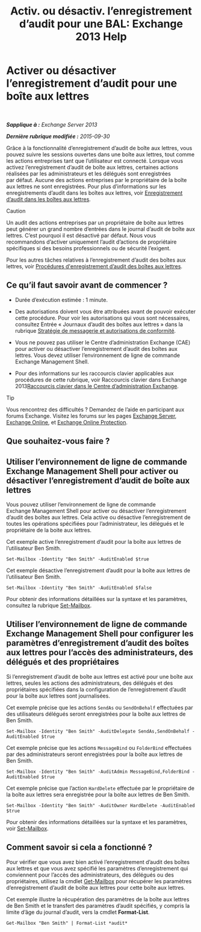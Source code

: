 ﻿---
title: 'Activ. ou désactiv. l’enregistrement d’audit pour une BAL: Exchange 2013 Help'
TOCTitle: Activer ou désactiver l’enregistrement d’audit pour une boîte aux lettres
ms:assetid: c4bbfd52-6196-49c7-8c31-777fbbee11f2
ms:mtpsurl: https://technet.microsoft.com/fr-fr/library/Ff461937(v=EXCHG.150)
ms:contentKeyID: 50479126
ms.date: 04/24/2018
mtps_version: v=EXCHG.150
ms.translationtype: HT
---

# Activer ou désactiver l’enregistrement d’audit pour une boîte aux lettres

 

_**Sapplique à :** Exchange Server 2013_

_**Dernière rubrique modifiée :** 2015-09-30_

Grâce à la fonctionnalité d’enregistrement d’audit de boîte aux lettres, vous pouvez suivre les sessions ouvertes dans une boîte aux lettres, tout comme les actions entreprises tant que l’utilisateur est connecté. Lorsque vous activez l’enregistrement d’audit de boîte aux lettres, certaines actions réalisées par les administrateurs et les délégués sont enregistrées par défaut. Aucune des actions entreprises par le propriétaire de la boîte aux lettres ne sont enregistrées. Pour plus d’informations sur les enregistrements d’audit dans les boîtes aux lettres, voir [Enregistrement d’audit dans les boîtes aux lettres](mailbox-audit-logging-exchange-2013-help.md).

> [!CAUTION]
> Un audit des actions entreprises par un propriétaire de boîte aux lettres peut générer un grand nombre d’entrées dans le journal d’audit de boîte aux lettres. C’est pourquoi il est désactivé par défaut. Nous vous recommandons d’activer uniquement l’audit d’actions de propriétaire spécifiques si des besoins professionnels ou de sécurité l’exigent.


Pour les autres tâches relatives à l’enregistrement d’audit des boîtes aux lettres, voir [Procédures d'enregistrement d’audit des boîtes aux lettres](mailbox-audit-logging-procedures-exchange-2013-help.md).

## Ce qu’il faut savoir avant de commencer ?

  - Durée d’exécution estimée : 1 minute.

  - Des autorisations doivent vous être attribuées avant de pouvoir exécuter cette procédure. Pour voir les autorisations qui vous sont nécessaires, consultez Entrée « Journaux d’audit des boîtes aux lettres » dans la rubrique [Stratégie de messagerie et autorisations de conformité](messaging-policy-and-compliance-permissions-exchange-2013-help.md).

  - Vous ne pouvez pas utiliser le Centre d’administration Exchange (CAE) pour activer ou désactiver l’enregistrement d’audit des boîtes aux lettres. Vous devez utiliser l’environnement de ligne de commande Exchange Management Shell.

  - Pour des informations sur les raccourcis clavier applicables aux procédures de cette rubrique, voir Raccourcis clavier dans Exchange 2013[Raccourcis clavier dans le Centre d’administration Exchange](keyboard-shortcuts-in-the-exchange-admin-center-exchange-online-protection-help.md).

> [!TIP]
> Vous rencontrez des difficultés ? Demandez de l’aide en participant aux forums Exchange. Visitez les forums sur les pages <a href="https://go.microsoft.com/fwlink/p/?linkid=60612">Exchange Server</a>, <a href="https://go.microsoft.com/fwlink/p/?linkid=267542">Exchange Online</a>, et <a href="https://go.microsoft.com/fwlink/p/?linkid=285351">Exchange Online Protection</a>.


## Que souhaitez-vous faire ?

## Utiliser l’environnement de ligne de commande Exchange Management Shell pour activer ou désactiver l’enregistrement d’audit de boîte aux lettres

Vous pouvez utiliser l’environnement de ligne de commande Exchange Management Shell pour activer ou désactiver l’enregistrement d’audit des boîtes aux lettres. Cela active ou désactive l’enregistrement de toutes les opérations spécifiées pour l’administrateur, les délégués et le propriétaire de la boite aux lettres.

Cet exemple active l’enregistrement d’audit pour la boîte aux lettres de l’utilisateur Ben Smith.

    Set-Mailbox -Identity "Ben Smith" -AuditEnabled $true

Cet exemple désactive l’enregistrement d’audit pour la boîte aux lettres de l’utilisateur Ben Smith.

    Set-Mailbox -Identity "Ben Smith" -AuditEnabled $false

Pour obtenir des informations détaillées sur la syntaxe et les paramètres, consultez la rubrique [Set-Mailbox](https://technet.microsoft.com/fr-fr/library/bb123981\(v=exchg.150\)).

## Utiliser l’environnement de ligne de commande Exchange Management Shell pour configurer les paramètres d’enregistrement d’audit des boîtes aux lettres pour l’accès des administrateurs, des délégués et des propriétaires

Si l’enregistrement d’audit de boîte aux lettres est activé pour une boîte aux lettres, seules les actions des administrateurs, des délégués et des propriétaires spécifiées dans la configuration de l’enregistrement d’audit pour la boîte aux lettres sont journalisées.

Cet exemple précise que les actions `SendAs` ou `SendOnBehalf` effectuées par des utilisateurs délégués seront enregistrées pour la boîte aux lettres de Ben Smith.

    Set-Mailbox -Identity "Ben Smith" -AuditDelegate SendAs,SendOnBehalf -AuditEnabled $true

Cet exemple précise que les actions `MessageBind` ou `FolderBind` effectuées par des administrateurs seront enregistrées pour la boîte aux lettres de Ben Smith.

    Set-Mailbox -Identity "Ben Smith" -AuditAdmin MessageBind,FolderBind -AuditEnabled $true

Cet exemple précise que l’action `HardDelete` effectuée par le propriétaire de la boîte aux lettres sera enregistrée pour la boîte aux lettres de Ben Smith.

    Set-Mailbox -Identity "Ben Smith" -AuditOwner HardDelete -AuditEnabled $true

Pour obtenir des informations détaillées sur la syntaxe et les paramètres, voir [Set-Mailbox](https://technet.microsoft.com/fr-fr/library/bb123981\(v=exchg.150\)).

## Comment savoir si cela a fonctionné ?

Pour vérifier que vous avez bien activé l’enregistrement d’audit des boîtes aux lettres et que vous avez spécifié les paramètres d’enregistrement qui conviennent pour l’accès des administrateurs, des délégués ou des propriétaires, utilisez la cmdlet [Get-Mailbox](https://technet.microsoft.com/fr-fr/library/bb123685\(v=exchg.150\)) pour récupérer les paramètres d’enregistrement d’audit de boîte aux lettres pour cette boîte aux lettres.

Cet exemple illustre la récupération des paramètres de la boîte aux lettres de Ben Smith et le transfert des paramètres d’audit spécifiés, y compris la limite d’âge du journal d’audit, vers la cmdlet **Format-List**.

    Get-Mailbox "Ben Smith" | Format-List *audit*

